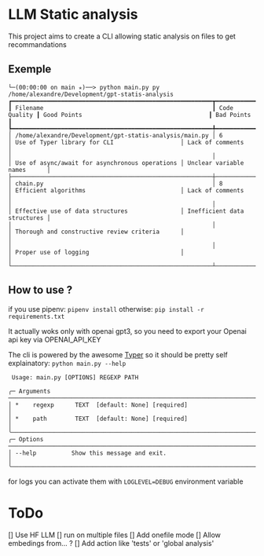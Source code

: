 # LLM Static analysis

This project aims to create a CLI allowing static analysis on files to get recommandations

## Exemple

```
└─(00:00:00 on main ✭)──> python main.py py /home/alexandre/Development/gpt-statis-analysis                                                              
┏━━━━━━━━━━━━━━━━━━━━━━━━━━━━━━━━━━━━━━━━━━━━━━━━━━━━━━━━━┳━━━━━━━━━━━━━━┳━━━━━━━━━━━━━━━━━━━━━━━━━━━━━━━━━━━━━━━━━━━━━━━━┳━━━━━━━━━━━━━━━━━━━━━━━━━━━━━┓
┃ Filename                                                ┃ Code Quality ┃ Good Points                                    ┃ Bad Points                  ┃
┡━━━━━━━━━━━━━━━━━━━━━━━━━━━━━━━━━━━━━━━━━━━━━━━━━━━━━━━━━╇━━━━━━━━━━━━━━╇━━━━━━━━━━━━━━━━━━━━━━━━━━━━━━━━━━━━━━━━━━━━━━━━╇━━━━━━━━━━━━━━━━━━━━━━━━━━━━━┩
│ /home/alexandre/Development/gpt-statis-analysis/main.py │ 6            │ Use of Typer library for CLI                   │ Lack of comments            │
│                                                         │              │ Use of async/await for asynchronous operations │ Unclear variable names      │
├─────────────────────────────────────────────────────────┼──────────────┼────────────────────────────────────────────────┼─────────────────────────────┤
│ chain.py                                                │ 8            │ Efficient algorithms                           │ Lack of comments            │
│                                                         │              │ Effective use of data structures               │ Inefficient data structures │
│                                                         │              │ Thorough and constructive review criteria      │                             │
│                                                         │              │ Proper use of logging                          │                             │
└─────────────────────────────────────────────────────────┴──────────────┴────────────────────────────────────────────────┴─────────────────────────────┘
```

## How to use ?

if you use pipenv: `pipenv install`
otherwise: `pip install -r requirements.txt`

It actually woks only with openai gpt3, so you need to export your Openai api key via OPENAI_API_KEY

The cli is powered by the awesome [Typer](https://typer.tiangolo.com/) so it should be pretty self explainatory: `python main.py --help`
```
 Usage: main.py [OPTIONS] REGEXP PATH                                                                                                                                                                                
                                                                                                                                                                                                                     
╭─ Arguments ───────────────────────────────────────────────────────────────────────────────────────────────────────────────────────────────────────────────────────────────────────────────────────────────────────╮
│ *    regexp      TEXT  [default: None] [required]                                                                                                                                                                 │
│ *    path        TEXT  [default: None] [required]                                                                                                                                                                 │
╰───────────────────────────────────────────────────────────────────────────────────────────────────────────────────────────────────────────────────────────────────────────────────────────────────────────────────╯
╭─ Options ─────────────────────────────────────────────────────────────────────────────────────────────────────────────────────────────────────────────────────────────────────────────────────────────────────────╮
│ --help          Show this message and exit.                                                                                                                                                                       │
╰───────────────────────────────────────────────────────────────────────────────────────────────────────────────────────────────────────────────────────────────────────────────────────────────────────────────────╯
```

for logs you can activate them with `LOGLEVEL=DEBUG` environment variable

# ToDo

[] Use HF LLM
[] run on multiple files
[] Add onefile mode
[] Allow embedings from... ?
[] Add action like 'tests' or 'global analysis'
